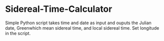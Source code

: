 # Sidereal-Time-Calculator
Simple Python script takes time and date as input and ouputs the Julian date, Greenwhich mean sidereal time, and local sidereal time. Set longitude in the script.
